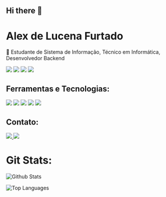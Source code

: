 ## Hi there 👋

# Alex de Lucena Furtado

🚀 Estudante de Sistema de Informação, Técnico em Informática, Desenvolvedor Backend

<span>
  <img src="https://img.shields.io/badge/Python-3776AB?logo=python&logoColor=fff" />
  <img src="https://img.shields.io/badge/JavaScript-F7DF1E?logo=javascript&logoColor=000" />
  <img src="https://img.shields.io/badge/Go-00ADD8?logo=go&logoColor=white" />
  <img src="https://img.shields.io/badge/Node.js-6DA55F?logo=node.js&logoColor=white" />
</span>

## Ferramentas e Tecnologias:
<span>
  <img src="https://img.shields.io/badge/Jira-0052CC?logo=jira&logoColor=fff" />
  <img src="https://img.shields.io/badge/MySQL-4479A1?logo=mysql&logoColor=fff" />
  <img src="https://img.shields.io/badge/Postgres-%23316192.svg?logo=postgresql&logoColor=white" />
  <img src="https://img.shields.io/badge/Postman-FF6C37?logo=postman&logoColor=white" />
  <img src="https://img.shields.io/badge/Git-F05032?logo=git&logoColor=fff" />
</span>

## Contato:
<span>
  <a href="https://www.linkedin.com/in/alex-de-lucena-furtado-943ab1241/">
    <img src="https://custom-icon-badges.demolab.com/badge/LinkedIn-0A66C2?logo=linkedin-white&logoColor=fff" />
  </a>
  <a href="mailto:aleksanderlucena@gmail.com">
    <img src="https://img.shields.io/badge/Gmail-D14836?logo=gmail&logoColor=white" />
  </a>
</span>

# Git Stats:
![Github Stats](https://github-readme-stats.vercel.app/api?username=Alexxx20&include_all_commits=true&count_private=true&show_icons=true&line_height=20&theme=dark)

![Top Languages](https://github-readme-stats.vercel.app/api/top-langs?username=Alexxx20&show_icons=true&locale=en&layout=compact&theme=dark)

